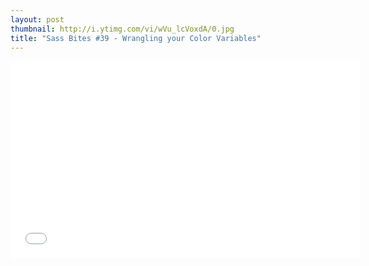 ```yaml
---
layout: post
thumbnail: http://i.ytimg.com/vi/wVu_lcVoxdA/0.jpg 
title: "Sass Bites #39 - Wrangling your Color Variables"
---
```


<iframe width='560' height='315' src='//www.youtube.com/embed/wVu_lcVoxdA' frameborder='0' allowfullscreen></iframe>